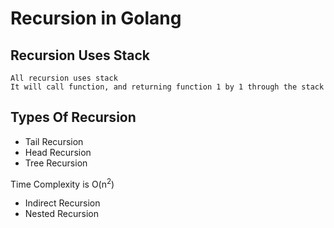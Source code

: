 # Recursion in Golang

## Recursion Uses Stack
```
All recursion uses stack
It will call function, and returning function 1 by 1 through the stack
```

## Types Of Recursion
- Tail Recursion
- Head Recursion
- Tree Recursion

Time Complexity is O(n<sup>2</sup>)
- Indirect Recursion
- Nested Recursion
